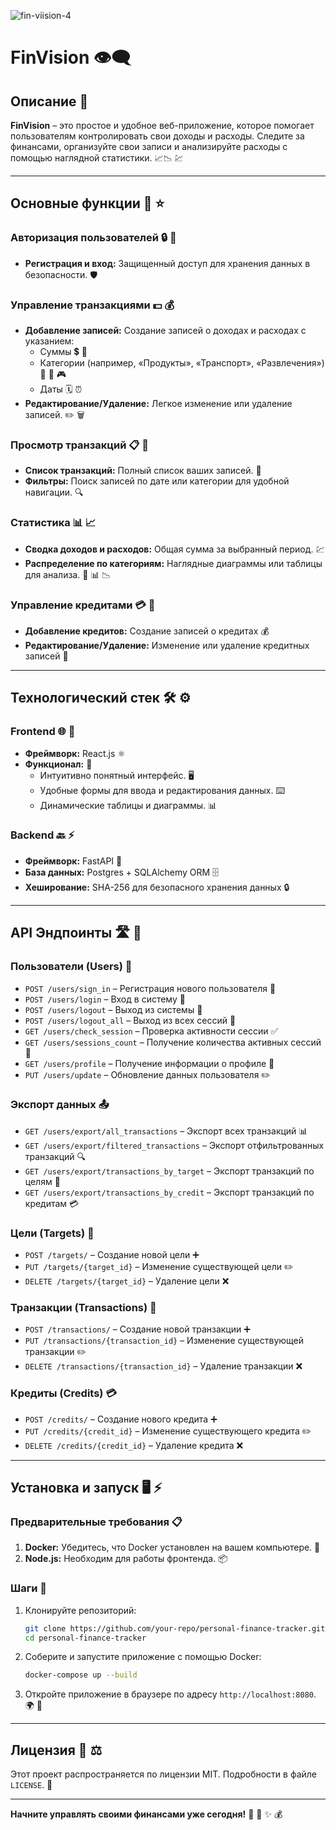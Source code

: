 

![fin-viision-4](https://github.com/user-attachments/assets/87532c8a-7e44-4a18-ab32-63801b0d360a)


# FinVision 👁️‍🗨️ 

## Описание 📝

**FinVision** – это простое и удобное веб-приложение, которое помогает пользователям контролировать свои доходы и расходы. Следите за финансами, организуйте свои записи и анализируйте расходы с помощью наглядной статистики. 📈📉 💹

---

## Основные функции 🚀 ⭐️

### Авторизация пользователей 🔒 🔐  
- **Регистрация и вход:** Защищенный доступ для хранения данных в безопасности. 🛡️

### Управление транзакциями 💵 💰  
- **Добавление записей:** Создание записей о доходах и расходах с указанием:
  - Суммы 💲 💸
  - Категории (например, «Продукты», «Транспорт», «Развлечения») 🛒 🚗 🎮
  - Даты 🗓️ ⏰
- **Редактирование/Удаление:** Легкое изменение или удаление записей. ✏️ 🗑️

### Просмотр транзакций 📋 📑  
- **Список транзакций:** Полный список ваших записей. 📝
- **Фильтры:** Поиск записей по дате или категории для удобной навигации. 🔍

### Статистика 📊 📈  
- **Сводка доходов и расходов:** Общая сумма за выбранный период. 💹
- **Распределение по категориям:** Наглядные диаграммы или таблицы для анализа. 🥧 📊 📉

### Управление кредитами 💳 🏦
- **Добавление кредитов:** Создание записей о кредитах 💰
- **Редактирование/Удаление:** Изменение или удаление кредитных записей 📝


---

## Технологический стек 🛠️ ⚙️

### Frontend 🌐 🎨
- **Фреймворк:** React.js ⚛️ 
- **Функционал:** 🎯
  - Интуитивно понятный интерфейс. 🖥️
  - Удобные формы для ввода и редактирования данных. ⌨️
  - Динамические таблицы и диаграммы. 📊

### Backend 🔙 ⚡️
- **Фреймворк:** FastAPI 🐍
- **База данных:** Postgres + SQLAlchemy ORM 🗄️
- **Хеширование:** SHA-256 для безопасного хранения данных 🔒

---

## API Эндпоинты 🛣️ 🔌

### Пользователи (Users) 👥
- `POST /users/sign_in` – Регистрация нового пользователя 📝
- `POST /users/login` – Вход в систему 🔑
- `POST /users/logout` – Выход из системы 🚪
- `POST /users/logout_all` – Выход из всех сессий 🔐
- `GET /users/check_session` – Проверка активности сессии ✅
- `GET /users/sessions_count` – Получение количества активных сессий 🔢
- `GET /users/profile` – Получение информации о профиле 👤
- `PUT /users/update` – Обновление данных пользователя ✏️

### Экспорт данных 📤
- `GET /users/export/all_transactions` – Экспорт всех транзакций 📊
- `GET /users/export/filtered_transactions` – Экспорт отфильтрованных транзакций 🔍
- `GET /users/export/transactions_by_target` – Экспорт транзакций по целям 🎯
- `GET /users/export/transactions_by_credit` – Экспорт транзакций по кредитам 💳

### Цели (Targets) 🎯
- `POST /targets/` – Создание новой цели ➕
- `PUT /targets/{target_id}` – Изменение существующей цели ✏️
- `DELETE /targets/{target_id}` – Удаление цели ❌

### Транзакции (Transactions) 💸
- `POST /transactions/` – Создание новой транзакции ➕
- `PUT /transactions/{transaction_id}` – Изменение существующей транзакции ✏️
- `DELETE /transactions/{transaction_id}` – Удаление транзакции ❌

### Кредиты (Credits) 💳
- `POST /credits/` – Создание нового кредита ➕
- `PUT /credits/{credit_id}` – Изменение существующего кредита ✏️
- `DELETE /credits/{credit_id}` – Удаление кредита ❌

---

## Установка и запуск 🖥️ ⚡️

### Предварительные требования 📋
1. **Docker:** Убедитесь, что Docker установлен на вашем компьютере. 🐳
2. **Node.js:** Необходим для работы фронтенда. 📦

### Шаги 👣
1. Клонируйте репозиторий:
   ```bash
   git clone https://github.com/your-repo/personal-finance-tracker.git
   cd personal-finance-tracker
   ```
2. Соберите и запустите приложение с помощью Docker:
   ```bash
   docker-compose up --build
   ```
3. Откройте приложение в браузере по адресу `http://localhost:8080`. 🌍 🚀

---

## Лицензия 📜 ⚖️

Этот проект распространяется по лицензии MIT. Подробности в файле `LICENSE`. 📄

---

**Начните управлять своими финансами уже сегодня!** 🌟 💫 ✨ 💰
